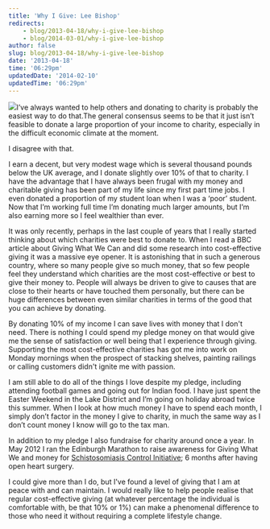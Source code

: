 ```yaml
---
title: 'Why I Give: Lee Bishop'
redirects:
    - blog/2013-04-18/why-i-give-lee-bishop
    - blog/2014-03-01/why-i-give-lee-bishop
author: false
slug: blog/2013-04-18/why-i-give-lee-bishop
date: '2013-04-18'
time: '06:29pm'
updatedDate: '2014-02-10'
updatedTime: '06:29pm'
---
```

![](/images/uploads/leebishop.jpg)I’ve always wanted to help others and donating to charity is probably the easiest way to do that.The general consensus seems to be that it just isn’t feasible to donate a large proportion of your income to charity, especially in the difficult economic climate at the moment.

I disagree with that.

I earn a decent, but very modest wage which is several thousand pounds below the UK average, and I donate slightly over 10% of that to charity. I have the advantage that I have always been frugal with my money and charitable giving has been part of my life since my first part time jobs. I even donated a proportion of my student loan when I was a ‘poor’ student. Now that I’m working full time I’m donating much larger amounts, but I’m also earning more so I feel wealthier than ever.

It was only recently, perhaps in the last couple of years that I really started thinking about which charities were best to donate to. When I read a BBC article about Giving What We Can and did some research into cost-effective giving it was a massive eye opener. It is astonishing that in such a generous country, where so many people give so much money, that so few people feel they understand which charities are the most cost-effective or best to give their money to. People will always be driven to give to causes that are close to their hearts or have touched them personally, but there can be huge differences between even similar charities in terms of the good that you can achieve by donating.

By donating 10% of my income I can save lives with money that I don't need. There is nothing I could spend my pledge money on that would give me the sense of satisfaction or well being that I experience through giving. Supporting the most cost-effective charities has got me into work on Monday mornings when the prospect of stacking shelves, painting railings or calling customers didn't ignite me with passion.

I am still able to do all of the things I love despite my pledge, including attending football games and going out for Indian food. I have just spent the Easter Weekend in the Lake District and I’m going on holiday abroad twice this summer. When I look at how much money I have to spend each month, I simply don’t factor in the money I give to charity, in much the same way as I don’t count money I know will go to the tax man.

In addition to my pledge I also fundraise for charity around once a year. In May 2012 I ran the Edinburgh Marathon to raise awareness for Giving What We and money for [Schistosomiasis Control Initiative](http://www.givingwhatwecan.org/where-to-give/recommended-charities/sci-case-study); 6 months after having open heart surgery.

I could give more than I do, but I've found a level of giving that I am at peace with and can maintain. I would really like to help people realise that regular cost-effective giving (at whatever percentage the individual is comfortable with, be that 10% or 1%) can make a phenomenal difference to those who need it without requiring a complete lifestyle change.